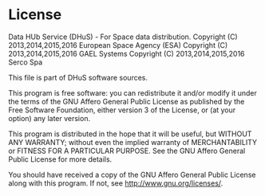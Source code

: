 # License

  Data HUb Service (DHuS) - For Space data distribution.
  Copyright (C) 2013,2014,2015,2016 European Space Agency (ESA)
  Copyright (C) 2013,2014,2015,2016 GAEL Systems
  Copyright (C) 2013,2014,2015,2016 Serco Spa
  
  This file is part of DHuS software sources.
 
  This program is free software: you can redistribute it and/or modify
  it under the terms of the GNU Affero General Public License as
  published by the Free Software Foundation, either version 3 of the
  License, or (at your option) any later version.
  
  This program is distributed in the hope that it will be useful,
  but WITHOUT ANY WARRANTY; without even the implied warranty of
  MERCHANTABILITY or FITNESS FOR A PARTICULAR PURPOSE. See the
  GNU Affero General Public License for more details.
 
  You should have received a copy of the GNU Affero General Public License
  along with this program. If not, see <http://www.gnu.org/licenses/>.